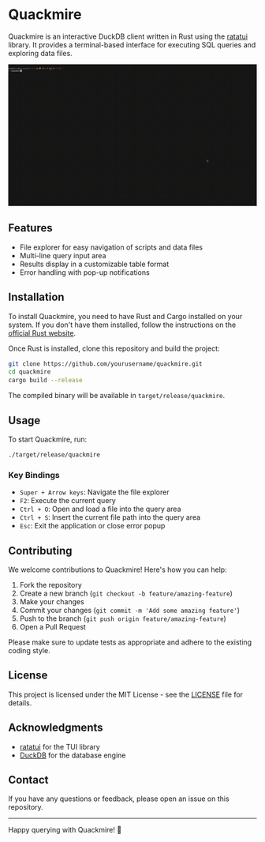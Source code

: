 # Quackmire

Quackmire is an interactive DuckDB client written in Rust using the [ratatui](https://github.com/tui-rs-revival/ratatui) library. It provides a terminal-based interface for executing SQL queries and exploring data files.

![](./assets/Quackmire_Demo.gif)

## Features

- File explorer for easy navigation of scripts and data files
- Multi-line query input area
- Results display in a customizable table format
- Error handling with pop-up notifications

## Installation

To install Quackmire, you need to have Rust and Cargo installed on your system. If you don't have them installed, follow the instructions on the [official Rust website](https://www.rust-lang.org/tools/install).

Once Rust is installed, clone this repository and build the project:

```bash
git clone https://github.com/yourusername/quackmire.git
cd quackmire
cargo build --release
```

The compiled binary will be available in `target/release/quackmire`.

## Usage

To start Quackmire, run:

```bash
./target/release/quackmire
```

### Key Bindings

- `Super + Arrow keys`: Navigate the file explorer
- `F2`: Execute the current query
- `Ctrl + O`: Open and load a file into the query area
- `Ctrl + S`: Insert the current file path into the query area
- `Esc`: Exit the application or close error popup

## Contributing

We welcome contributions to Quackmire! Here's how you can help:

1. Fork the repository
2. Create a new branch (`git checkout -b feature/amazing-feature`)
3. Make your changes
4. Commit your changes (`git commit -m 'Add some amazing feature'`)
5. Push to the branch (`git push origin feature/amazing-feature`)
6. Open a Pull Request

Please make sure to update tests as appropriate and adhere to the existing coding style.

## License

This project is licensed under the MIT License - see the [LICENSE](LICENSE) file for details.

## Acknowledgments

- [ratatui](https://github.com/tui-rs-revival/ratatui) for the TUI library
- [DuckDB](https://duckdb.org/) for the database engine

## Contact

If you have any questions or feedback, please open an issue on this repository.

---

Happy querying with Quackmire! 🦆
